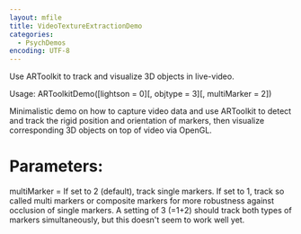 ```yaml
---
layout: mfile
title: VideoTextureExtractionDemo
categories:
  - PsychDemos
encoding: UTF-8
---
```


Use ARToolkit to track and visualize 3D objects in live-video.

Usage: ARToolkitDemo([lightson = 0][, objtype = 3][, multiMarker = 2])

Minimalistic demo on how to capture video data and use ARToolkit to
detect and track the rigid position and orientation of markers, then
visualize corresponding 3D objects on top of video via OpenGL.

# Parameters:

multiMarker = If set to 2 (default), track single markers. If set to 1,
track so called multi markers or composite markers for more robustness
against occlusion of single markers. A setting of 3 (=1+2) should track
both types of markers simultaneously, but this doesn't seem to work well
yet.
